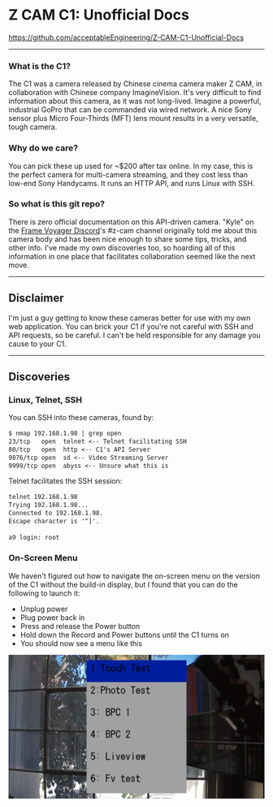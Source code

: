 # Z CAM C1: Unofficial Docs
https://github.com/acceptableEngineering/Z-CAM-C1-Unofficial-Docs

----

### What is the C1?
The C1 was a camera released by Chinese cinema camera maker Z CAM, in collaboration with Chinese company ImagineVision. It's very difficult to find information about this camera, as it was not long-lived. Imagine a powerful, industrial GoPro that can be commanded via wired network. A nice Sony sensor plus Micro Four-Thirds (MFT) lens mount results in a very versatile, tough camera.

### Why do we care?
You can pick these up used for ~$200 after tax online. In my case, this is the perfect camera for multi-camera streaming, and they cost less than low-end Sony Handycams. It runs an HTTP API, and runs Linux with SSH.

### So what is this git repo?
There is zero official documentation on this API-driven camera. "Kyle" on the [Frame Voyager Discord](https://discord.gg/4JGqNNPsJ2)'s #z-cam channel originally told me about this camera body and has been nice enough to share some tips, tricks, and other info. I've made my own discoveries too, so hoarding all of this information in one place that facilitates collaboration seemed like the next move.

----

## Disclaimer
I'm just a guy getting to know these cameras better for use with my own web application. You can brick your C1 if you're not careful with SSH and API requests, so be careful. I can't be held responsible for any damage you cause to your C1.

----

## Discoveries

### Linux, Telnet, SSH
You can SSH into these cameras, found by:
```
$ nmap 192.168.1.98 | grep open
23/tcp   open  telnet <-- Telnet facilitating SSH
80/tcp   open  http <-- C1's API Server
9876/tcp open  sd <-- Video Streaming Server
9999/tcp open  abyss <-- Unsure what this is
```

Telnet facilitates the SSH session:
```
telnet 192.168.1.98
Trying 192.168.1.98...
Connected to 192.168.1.98.
Escape character is '^]'.

a9 login: root
```

### On-Screen Menu
We haven't figured out how to navigate the on-screen menu on the version of the C1 without the build-in display, but I found that you can do the following to launch it:
- Unplug power
- Plug power back in
- Press and release the Power button
- Hold down the Record and Power buttons until the C1 turns on
- You should now see a menu like this

![Screenshot](https://raw.githubusercontent.com/acceptableEngineering/Z-CAM-C1-Unofficial-Docs/main/.github/readme-images/on-screen-menu.png)
